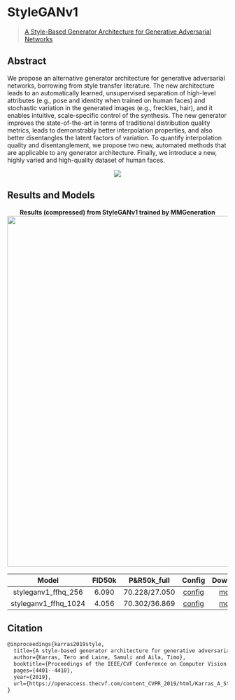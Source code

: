 # StyleGANv1

> [A Style-Based Generator Architecture for Generative Adversarial Networks](https://openaccess.thecvf.com/content_CVPR_2019/html/Karras_A_Style-Based_Generator_Architecture_for_Generative_Adversarial_Networks_CVPR_2019_paper.html)

## Abstract

<!-- [ABSTRACT] -->

We propose an alternative generator architecture for generative adversarial networks, borrowing from style transfer literature. The new architecture leads to an automatically learned, unsupervised separation of high-level attributes (e.g., pose and identity when trained on human faces) and stochastic variation in the generated images (e.g., freckles, hair), and it enables intuitive, scale-specific control of the synthesis. The new generator improves the state-of-the-art in terms of traditional distribution quality metrics, leads to demonstrably better interpolation properties, and also better disentangles the latent factors of variation. To quantify interpolation quality and disentanglement, we propose two new, automated methods that are applicable to any generator architecture. Finally, we introduce a new, highly varied and high-quality dataset of human faces.

<!-- [IMAGE] -->
<div align=center>
<img src="https://user-images.githubusercontent.com/28132635/143055313-f4988870-2963-4a2f-916e-0de0e04eb474.JPG"/>
</div>

## Results and Models

<div align="center">
  <b> Results (compressed) from StyleGANv1 trained by MMGeneration</b>
  <br/>
  <img src="https://user-images.githubusercontent.com/12726765/113845642-4f9ee980-97c8-11eb-85c7-49d6d21dd46b.png" width="800"/>
</div>

|        Model         | FID50k |  P&R50k_full  |                                                        Config                                                         |                                                       Download                                                       |
| :------------------: | :----: | :-----------: | :-------------------------------------------------------------------------------------------------------------------: | :------------------------------------------------------------------------------------------------------------------: |
| styleganv1_ffhq_256  | 6.090  | 70.228/27.050 | [config](https://github.com/open-mmlab/mmgeneration/tree/master/configs/styleganv1/styleganv1_ffhq_256_g8_25Mimg.py)  | [model](https://download.openmmlab.com/mmgen/styleganv1/styleganv1_ffhq_256_g8_25Mimg_20210407_161748-0094da86.pth)  |
| styleganv1_ffhq_1024 | 4.056  | 70.302/36.869 | [config](https://github.com/open-mmlab/mmgeneration/tree/master/configs/styleganv1/styleganv1_ffhq_1024_g8_25Mimg.py) | [model](https://download.openmmlab.com/mmgen/styleganv1/styleganv1_ffhq_1024_g8_25Mimg_20210407_161627-850a7234.pth) |

## Citation

```latex
@inproceedings{karras2019style,
  title={A style-based generator architecture for generative adversarial networks},
  author={Karras, Tero and Laine, Samuli and Aila, Timo},
  booktitle={Proceedings of the IEEE/CVF Conference on Computer Vision and Pattern Recognition},
  pages={4401--4410},
  year={2019},
  url={https://openaccess.thecvf.com/content_CVPR_2019/html/Karras_A_Style-Based_Generator_Architecture_for_Generative_Adversarial_Networks_CVPR_2019_paper.html},
}
```
